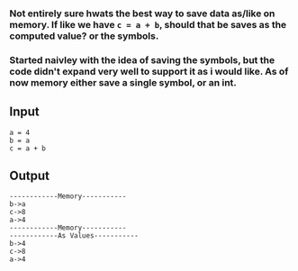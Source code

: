 ### Not entirely sure hwats the best way to save data as/like on memory. If like we have `c = a + b`, should that be saves as the computed value? or the symbols.

### Started naivley with the idea of saving the symbols, but the code didn't expand very well to support it as i would like. As of now memory either save a single symbol, or an int.

## Input

```
a = 4
b = a
c = a + b
```

## Output

```
------------Memory-----------
b->a
c->8
a->4
------------Memory-----------
------------As Values-----------
b->4
c->8
a->4
```
